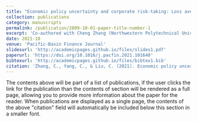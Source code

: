 ```yaml
---
title: "Economic policy uncertainty and corporate risk-taking: Loss aversion or opportunity expectations"
collection: publications
category: manuscripts
permalink: /publication/2009-10-01-paper-title-number-1
excerpt: 'Co-authored with Cheng Zhang (Northwestern Polytechnical University) and Chunhong Yang (XJTU)'
date: 2021-10
venue: 'Pacific-Basin Finance Journal'
slidesurl: 'http://academicpages.github.io/files/slides1.pdf'
paperurl: 'https://doi.org/10.1016/j.pacfin.2021.101640'
bibtexurl: 'http://academicpages.github.io/files/bibtex1.bib'
citation: 'Zhang, C., Yang, C., & Liu, C. (2021). Economic policy uncertainty and corporate risk-taking: Loss aversion or opportunity expectations. Pacific-Basin Finance Journal, 69, 101640.'
---
```

The contents above will be part of a list of publications, if the user clicks the link for the publication than the contents of section will be rendered as a full page, allowing you to provide more information about the paper for the reader. When publications are displayed as a single page, the contents of the above "citation" field will automatically be included below this section in a smaller font.
